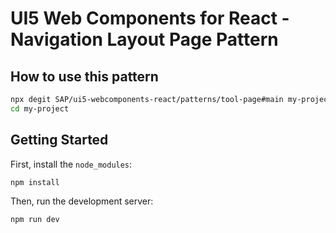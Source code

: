 # UI5 Web Components for React - Navigation Layout Page Pattern

## How to use this pattern

```bash
npx degit SAP/ui5-webcomponents-react/patterns/tool-page#main my-project
cd my-project
```

## Getting Started

First, install the `node_modules`:

```bash
npm install
```

Then, run the development server:

```bash
npm run dev
```
